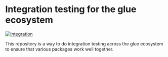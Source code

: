 Integration testing for the glue ecosystem
==========================================

[![integration](https://github.com/glue-viz/glue-integration-testing/actions/workflows/integration_testing.yml/badge.svg)](https://github.com/glue-viz/glue-integration-testing/actions/workflows/integration_testing.yml)

This repository is a way to do integration testing
across the glue ecosystem to ensure that various
packages work well together.
